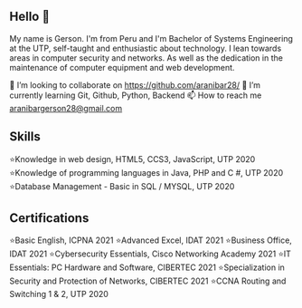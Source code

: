 ## Hello 👋

My name is Gerson. I'm from Peru and I'm Bachelor of Systems Engineering at the UTP, self-taught and enthusiastic about technology. I lean towards areas in computer security and networks. As well as the dedication in the maintenance of computer equipment and web development.

👯 I’m looking to collaborate on https://github.com/aranibar28/
🌱 I’m currently learning Git, Github, Python, Backend
📫 How to reach me aranibargerson28@gmail.com

## Skills
⭐Knowledge in web design, HTML5, CCS3, JavaScript, UTP 2020
⭐Knowledge of programming languages in Java, PHP and C #, UTP 2020
⭐Database Management - Basic in SQL / MYSQL, UTP 2020

## Certifications
⭐Basic English, ICPNA 2021
⭐Advanced Excel, IDAT 2021
⭐Business Office, IDAT 2021
⭐Cybersecurity Essentials, Cisco Networking Academy 2021
⭐IT Essentials: PC Hardware and Software, CIBERTEC 2021
⭐Specialization in Security and Protection of Networks, CIBERTEC 2021
⭐CCNA Routing and Switching 1 & 2, UTP 2020